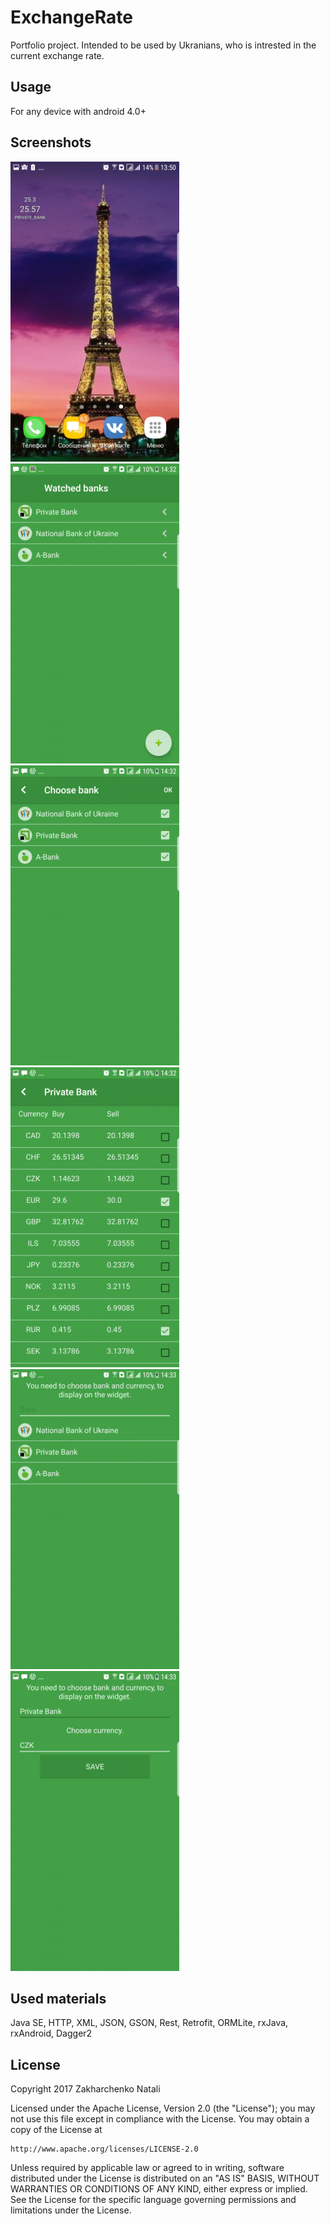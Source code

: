 # ExchangeRate
Portfolio project. Intended to be used by Ukranians, who is intrested in the current exchange rate.
## Usage
For any device with android 4.0+
## Screenshots
![screen1](https://github.com/ZakharchenkoWork/RateOfExchange/blob/master/Screenshoots/Screenshot%20(1).png)
![screen2](https://github.com/ZakharchenkoWork/RateOfExchange/blob/master/Screenshoots/Screenshot%20(2).png)
![screen3](https://github.com/ZakharchenkoWork/RateOfExchange/blob/master/Screenshoots/Screenshot%20(3).png)
![screen4](https://github.com/ZakharchenkoWork/RateOfExchange/blob/master/Screenshoots/Screenshot%20(4).png)
![screen5](https://github.com/ZakharchenkoWork/RateOfExchange/blob/master/Screenshoots/Screenshot%20(5).png)
![screen6](https://github.com/ZakharchenkoWork/RateOfExchange/blob/master/Screenshoots/Screenshot%20(6).png)
## Used materials
Java SE, HTTP, XML, JSON, GSON, Rest, Retrofit, ORMLite, rxJava, rxAndroid, Dagger2
## License
Copyright 2017 Zakharchenko Natali

Licensed under the Apache License, Version 2.0 (the "License");
you may not use this file except in compliance with the License.
You may obtain a copy of the License at

    http://www.apache.org/licenses/LICENSE-2.0

Unless required by applicable law or agreed to in writing, software
distributed under the License is distributed on an "AS IS" BASIS,
WITHOUT WARRANTIES OR CONDITIONS OF ANY KIND, either express or implied.
See the License for the specific language governing permissions and
limitations under the License.
